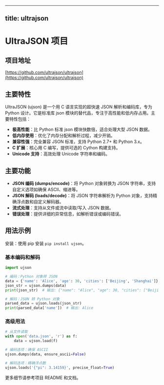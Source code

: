 
---
title: ultrajson
---

# UltraJSON 项目

## 项目地址
[https://github.com/ultrajson/ultrajson](https://github.com/ultrajson/ultrajson)

## 主要特性
UltraJSON (ujson) 是一个用 C 语言实现的超快速 JSON 解析和编码库，专为 Python 设计。它是标准库 json 模块的替代品，专注于高性能和低内存占用。主要特性包括：
- **极高性能**：比 Python 标准 json 模块快数倍，适合处理大型 JSON 数据。
- **低内存使用**：优化了内存分配和解析过程，减少开销。
- **兼容性强**：完全兼容 JSON 标准，支持 Python 2.7+ 和 Python 3.x。
- **C 扩展**：核心用 C 编写，提供可选的 Cython 构建支持。
- **Unicode 支持**：高效处理 Unicode 字符串和编码。

## 主要功能
- **JSON 编码 (dumps/encode)**：将 Python 对象转换为 JSON 字符串，支持自定义选项如确保 ASCII、缩进等。
- **JSON 解码 (loads/decode)**：将 JSON 字符串解析为 Python 对象，支持精确浮点数和自定义解码器。
- **流式处理**：支持从文件或流中读取/写入 JSON 数据。
- **错误处理**：提供详细的异常信息，如解析错误或编码错误。

## 用法示例
安装：使用 pip 安装 `pip install ujson`。

### 基本编码和解码
```python
import ujson

# 编码：Python 对象转 JSON
data = {'name': 'Alice', 'age': 30, 'cities': ['Beijing', 'Shanghai']}
json_str = ujson.dumps(data)
print(json_str)  # 输出: {"name": "Alice", "age": 30, "cities": ["Beijing", "Shanghai"]}

# 解码：JSON 转 Python 对象
parsed_data = ujson.loads(json_str)
print(parsed_data['name'])  # 输出: Alice
```

### 高级用法
```python
# 从文件读取
with open('data.json', 'r') as f:
    data = ujson.load(f)

# 编码选项：确保 ASCII
ujson.dumps(data, ensure_ascii=False)

# 解码选项：精确浮点数
ujson.loads('{"pi": 3.14159}', precise_float=True)
```

更多细节请参考项目 README 和文档。